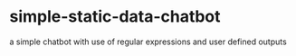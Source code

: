 # simple-static-data-chatbot
a simple chatbot with use of regular expressions and user defined outputs
